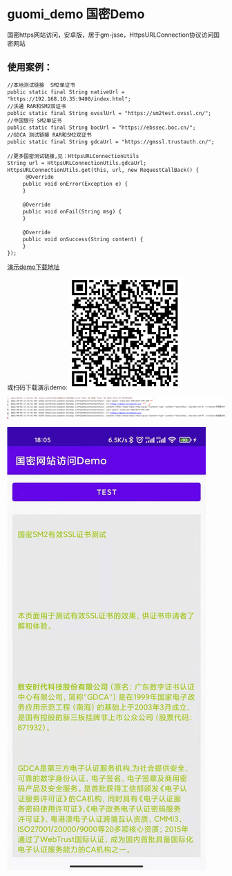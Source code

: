 # guomi_demo 国密Demo

国密https网站访问，安卓版，居于gm-jsse，HttpsURLConnection协议访问国密网站

## 使用案例：
```
//本地测试链接  SM2单证书
public static final String nativeUrl = "https://192.168.10.35:9400/index.html";
//沃通 RAR和SM2双证书
public static final String ovsslUrl = "https://sm2test.ovssl.cn/";
//中国银行 SM2单证书
public static final String bocUrl = "https://ebssec.boc.cn/";
//GDCA 测试链接 RAR和SM2双证书
public static final String gdcaUrl = "https://gmssl.trustauth.cn/";

//更多国密测试链接,见：HttpsURLConnectionUtils
String url = HttpsURLConnectionUtils.gdcaUrl;
HttpsURLConnectionUtils.get(this, url, new RequestCallBack() {
      @Override
     public void onError(Exception e) {
     }

     @Override
     public void onFail(String msg) {
     }

     @Override
     public void onSuccess(String content) {
     }
});
```
[演示demo下载地址](https://github.com/yuxie2025/guomi_demo/blob/main/GmDemo_V1.0_20210803_1757.apk) 

或扫码下载演示demo:
![下载链接](https://github.com/yuxie2025/guomi_demo/blob/main/download_qr.png)

![访问日志](https://github.com/yuxie2025/guomi_demo/blob/main/log.png)

![app主页](https://github.com/yuxie2025/guomi_demo/blob/main/home.png)